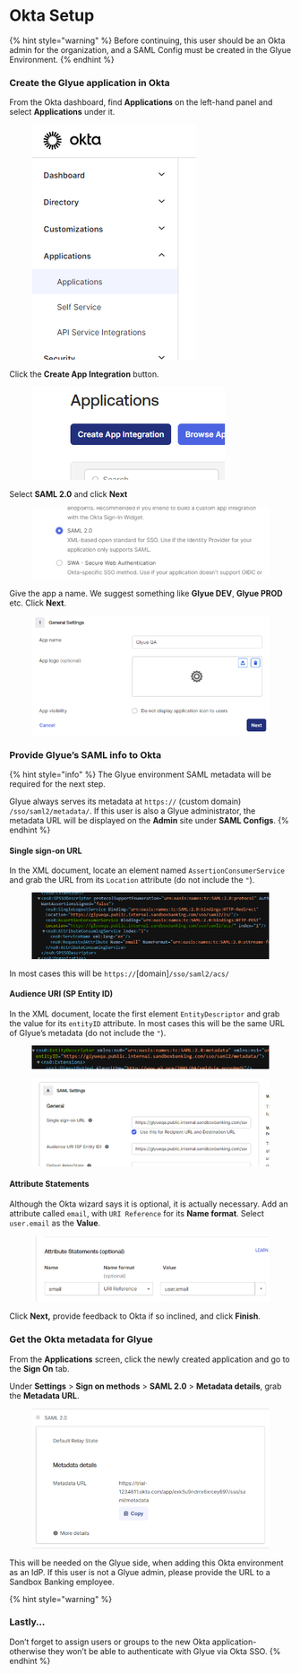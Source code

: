 # Okta Setup

{% hint style="warning" %}
Before continuing, this user should be an Okta admin for the organization, and a SAML Config must be created in the Glyue Environment.
{% endhint %}

### Create the Glyue application in Okta <a href="#oktasso-basicsetuphowto-createtheglyueapplicationinokta" id="oktasso-basicsetuphowto-createtheglyueapplicationinokta"></a>

From the Okta dashboard, find **Applications** on the left-hand panel and select **Applications** under it.

<figure><img src="../../.gitbook/assets/image (8).png" alt=""><figcaption></figcaption></figure>

Click the **Create App Integration** button.

<div data-full-width="false">

<figure><img src="../../.gitbook/assets/image (5).png" alt=""><figcaption></figcaption></figure>

</div>

Select **SAML 2.0** and click **Next**

<figure><img src="../../.gitbook/assets/image (14).png" alt=""><figcaption></figcaption></figure>

Give the app a name. We suggest something like **Glyue DEV**, **Glyue PROD** etc. Click **Next**.

<figure><img src="../../.gitbook/assets/image (7).png" alt=""><figcaption></figcaption></figure>

### Provide Glyue’s SAML info to Okta <a href="#oktasso-basicsetuphowto-provideglyuessamlinfotookta" id="oktasso-basicsetuphowto-provideglyuessamlinfotookta"></a>

{% hint style="info" %}
The Glyue environment SAML metadata will be required for the next step.

Glyue always serves its metadata at `https://` (custom domain) `/sso/saml2/metadata/`. If this user is also a Glyue administrator, the metadata URL will be displayed on the **Admin** site under **SAML Configs**.
{% endhint %}

#### **Single sign-on URL** <a href="#oktasso-basicsetuphowto-singlesign-onurl" id="oktasso-basicsetuphowto-singlesign-onurl"></a>

In the XML document, locate an element named `AssertionConsumerService` and grab the URL from its `Location` attribute (do not include the `"`).

<figure><img src="../../.gitbook/assets/image (1).png" alt=""><figcaption></figcaption></figure>

In most cases this will be `https://`\[domain]`/sso/saml2/acs/`

#### **Audience URI (SP Entity ID)** <a href="#oktasso-basicsetuphowto-audienceuri-spentityid" id="oktasso-basicsetuphowto-audienceuri-spentityid"></a>

In the XML document, locate the first element `EntityDescriptor` and grab the value for its `entityID` attribute. In most cases this will be the same URL of Glyue’s metadata (do not include the `"`).

<figure><img src="../../.gitbook/assets/image (4).png" alt=""><figcaption></figcaption></figure>

<div data-full-width="false">

<figure><img src="../../.gitbook/assets/image (3).png" alt=""><figcaption></figcaption></figure>

</div>

#### **Attribute Statements** <a href="#oktasso-basicsetuphowto-attributestatements" id="oktasso-basicsetuphowto-attributestatements"></a>

Although the Okta wizard says it is optional, it is actually necessary. Add an attribute called `email`, with `URI Reference` for its **Name format**. Select `user.email` as the **Value**.

<figure><img src="../../.gitbook/assets/image (11).png" alt=""><figcaption></figcaption></figure>

Click **Next,** provide feedback to Okta if so inclined, and click **Finish**.

### Get the Okta metadata for Glyue <a href="#oktasso-basicsetuphowto-gettheoktametadataforglyue" id="oktasso-basicsetuphowto-gettheoktametadataforglyue"></a>

From the **Applications** screen, click the newly created application and go to the **Sign On** tab.

Under **Settings** > **Sign on methods** > **SAML 2.0** > **Metadata details**, grab the **Metadata URL**.

<figure><img src="../../.gitbook/assets/image (15).png" alt=""><figcaption></figcaption></figure>

This will be needed on the Glyue side, when adding this Okta environment as an IdP. If this user is not a Glyue admin, please provide the URL to a Sandbox Banking employee.

{% hint style="warning" %}
### Lastly… <a href="#oktasso-basicsetuphowto-lastly..." id="oktasso-basicsetuphowto-lastly..."></a>

Don’t forget to assign users or groups to the new Okta application- otherwise they won’t be able to authenticate with Glyue via Okta SSO.
{% endhint %}
